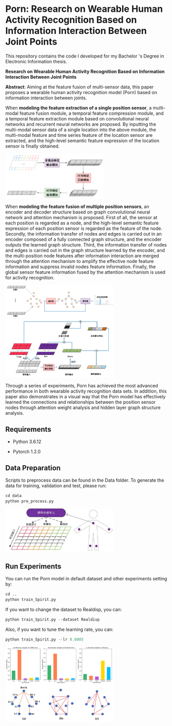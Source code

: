 # Porn: Research on Wearable Human Activity Recognition  Based on Information Interaction Between Joint  Points

This repository contains the code I developed for my Bachelor 's Degree in Electronic Information thesis.

**Research on Wearable Human Activity Recognition  Based on Information Interaction Between Joint  Points**

**Abstract**: Aiming at the feature fusion of  multi-sensor data, this paper proposes a wearable human activity recognition model (Porn)  based on information interaction between joints. 

When **modeling the feature extraction of a single position sensor**, a multi-modal feature  fusion module, a temporal feature compression module, and a temporal feature extraction  module based on convolutional neural networks and recurrent neural networks are proposed.  By inputting the multi-modal sensor data of a single location into the above module, the  multi-modal feature and time series feature of the location sensor are extracted, and the  high-level semantic feature expression of the location sensor is finally obtained. 

<img src="IMG\single_sensor.png" style="zoom: 33%;" />

When **modeling the feature fusion of multiple position sensors**, an encoder and decoder  structure based on graph convolutional neural network and attention mechanism is proposed.  First of all, the sensor at each position is regarded as a node, and the high-level semantic  feature expression of each position sensor is regarded as the feature of the node. Secondly,  the information transfer of nodes and edges is carried out in an encoder composed of a fully  connected graph structure, and the encoder outputs the learned graph structure. Third, the  information transfer of nodes and edges is carried out in the graph structure learned by the  encoder, and the multi-position node features after information interaction are merged  through the attention mechanism to amplify the effective node feature information and  suppress invalid nodes feature information. Finally, the global sensor feature information  fused by the attention mechanism is used for activity recognition. 

<img src="IMG\multi_sensor.png" style="zoom: 33%;" />

<img src="IMG\attention.png" style="zoom: 33%;" />

Through a series of experiments, Porn has achieved the most advanced performance in  both wearable activity recognition data sets. In addition, this paper also demonstrates in a  visual way that the Porn model has effectively learned the connections and relationships  between the position sensor nodes through attention weight analysis and hidden layer graph structure analysis.

## Requirements

- Python 3.6.12

- Pytorch 1.2.0

## Data Preparation

Scripts to preprocess data can be found in the Data folder. To generate the data for training, validation and test, please run:

```python
cd data
python pre_process.py
```

<img src="IMG\pre_porcess.png" style="zoom: 33%;" />

## Run Experiments

You can run the Porn model in default dataset and other experiments setting by:

```python
cd ..
python train_Spirit.py
```

If you want to change the dataset to Realdisp, you can:

```python
python train_Spirit.py --dataset Realdisp
```

Also, if you want to tune the learning rate, you can:

```python
python train_Spirit.py --lr 0.0005
```

<img src="IMG\attention_ex.png" style="zoom: 33%;" />

<img src="IMG\graph_ex.png" style="zoom: 33%;" />